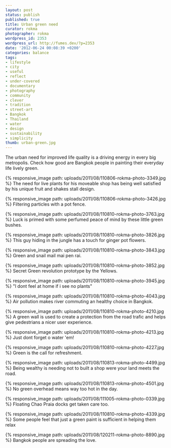 ```yaml
---
layout: post
status: publish
published: true
title: Urban green need
curator: rokma
photographer: rokma
wordpress_id: 2353
wordpress_url: http://fumes.dev/?p=2353
date: '2012-06-24 00:08:39 +0200'
categories: balance
tags:
- lifestyle
- city
- useful
- reflect
- under-covered
- documentary
- photography
- community
- clever
- tradition
- street-art
- Bangkok
- Thailand
- water
- design
- sustainability
- simplicity
thumb: urban-green.jpg
---
```

The urban need for improved life quality is a driving energy in every big metropolis. Check how good are Bangkok people in painting their everyday life lively green. 

{% responsive_image path: uploads/2011/08/110806-rokma-photo-3349.jpg %}
The need for live plants for his moveable shop has being well satisfied by his unique fruit and shakes stall design.

{% responsive_image path: uploads/2011/08/110806-rokma-photo-3426.jpg %}
Filtering particles with a pot fence.

{% responsive_image path: uploads/2011/08/110810-rokma-photo-3763.jpg %}
Luck is primed with some perfumed peace of mind by these little green bushes.

{% responsive_image path: uploads/2011/08/110810-rokma-photo-3826.jpg %}
This guy hiding in the jungle has a touch for ginger pot flowers.

{% responsive_image path: uploads/2011/08/110810-rokma-photo-3843.jpg %}
Green and snail mail mai pen rai.

{% responsive_image path: uploads/2011/08/110810-rokma-photo-3852.jpg %}
Secret Green revolution prototype by the Yellows.

{% responsive_image path: uploads/2011/08/110810-rokma-photo-3945.jpg %}
"I dont feel at home if i see no plants"

{% responsive_image path: uploads/2011/08/110810-rokma-photo-4043.jpg %}
Air pollution makes river commuting an healthy choice in Bangkok.

{% responsive_image path: uploads/2011/08/110810-rokma-photo-4210.jpg %}
A green wall is used to create a protection from the road trafic and helps give pedestrians a nicer user experience.

{% responsive_image path: uploads/2011/08/110810-rokma-photo-4213.jpg %}
Just dont forget o water 'em!

{% responsive_image path: uploads/2011/08/110810-rokma-photo-4227.jpg %}
Green is the call for refreshment.

{% responsive_image path: uploads/2011/08/110813-rokma-photo-4499.jpg %}
Being wealthy is needing not to built a shop were your land meets the road.

{% responsive_image path: uploads/2011/08/110813-rokma-photo-4501.jpg %}
No green overhead means way too hot in the day.

{% responsive_image path: uploads/2011/08/111005-rokma-photo-0339.jpg %}
Floating Chao Praia docks get taken care too.

{% responsive_image path: uploads/2011/08/110810-rokma-photo-4339.jpg %}
Some people feel that just a green paint is sufficient in helping them relax

{% responsive_image path: uploads/2011/08/120211-rokma-photo-8890.jpg %}
Bangkok people are spreading the love.
